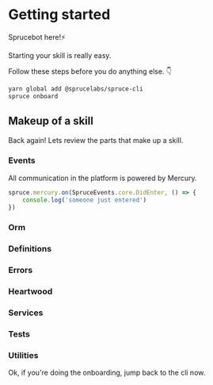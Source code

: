 # Getting started

Sprucebot here!⚡️️️️️️️️️️️️ 

Starting your skill is really easy.

Follow these steps before you do anything else. 👇

```bash
yarn global add @sprucelabs/spruce-cli
spruce onboard
```

## Makeup of a skill

Back again! Lets review the parts that make up a skill. 

<!-- panels:start -->
<!-- div:title-panel -->
### Events

<!-- div:left-panel -->
All communication in the platform is powered by Mercury. 
<!-- div:right-panel -->
```js
spruce.mercury.on(SpruceEvents.core.DidEnter, () => {
    console.log('someone just entered')
})
```
<!-- panels:end -->

### Orm

### Definitions
### Errors
### Heartwood
### Services
### Tests
### Utilities

Ok, if you're doing the onboarding, jump back to the cli now.